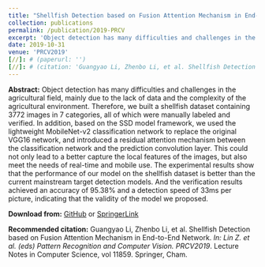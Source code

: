 ```yaml
---
title: "Shellfish Detection based on Fusion Attention Mechanism in End-to-End Network"
collection: publications
permalink: /publication/2019-PRCV
excerpt: 'Object detection has many difficulties and challenges in the agricultural field, mainly due to the lack of data and the complexity of the agricultural environment. Therefore, we built a shellfish dataset containing 3772 images in 7 categories, all of which were manually labeled and verified.'
date: 2019-10-31
venue: 'PRCV2019'
[//]: # (paperurl: '')
[//]: # (citation: 'Guangyao Li, Zhenbo Li, et al. Shellfish Detection based on Fusion Attention Mechanism in End-to-End Network. <i>Chinese Conference on Pattern Recognition and Computer Vision (PRCV2019)</i>. (Accepted).')
---
```


**Abstract:**
Object detection has many difficulties and challenges in the agricultural field, mainly due to the lack of data and the complexity of the agricultural environment. Therefore, we built a shellfish dataset containing 3772 images in 7 categories, all of which were manually labeled and verified. In addition, based on the SSD model framework, we used the lightweight MobileNet-v2 classification network to replace the original VGG16 network, and introduced a residual attention mechanism between the classification network and the prediction convolution layer. This could not only lead to a better capture the local features of the images, but also meet the needs of real-time and mobile use. The experimental results show that the performance of our model on the shellfish dataset is better than the current mainstream target detection models. And the verification results achieved an accuracy of 95.38% and a detection speed of 33ms per picture, indicating that the validity of the model we proposed.

**Download from:**  [GitHub](http://ayameyao.github.io/files/2019PRCV_Shellfish_Detection_Based_on_Fusion_Attention_Mechanism_in_End-to-End_Network.pdf) or [SpringerLink](https://link.springer.com/chapter/10.1007/978-3-030-31726-3_44)

**Recommended citation:** Guangyao Li, Zhenbo Li, et al. Shellfish Detection based on Fusion Attention Mechanism in End-to-End Network. <i>In: Lin Z. et al. (eds) Pattern Recognition and Computer Vision. PRCV2019</i>. Lecture Notes in Computer Science, vol 11859. Springer, Cham.
